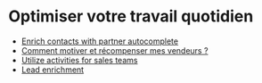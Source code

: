 # Optimiser votre travail quotidien

  * [Enrich contacts with partner autocomplete](optimize/partner_autocomplete)
  * [Comment motiver et récompenser mes vendeurs ?](optimize/gamification)
  * [Utilize activities for sales teams](optimize/utilize_activities)
  * [Lead enrichment](optimize/lead_enrichment)

